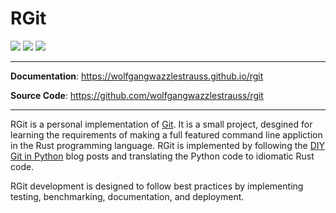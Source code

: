 # RGit

![](https://github.com/wolfgangwazzlestrauss/rgit/workflows/build/badge.svg)
![](https://img.shields.io/github/repo-size/wolfgangwazzlestrauss/rgit)
![](https://img.shields.io/github/license/wolfgangwazzlestrauss/rgit)

---

**Documentation**: https://wolfgangwazzlestrauss.github.io/rgit

**Source Code**: https://github.com/wolfgangwazzlestrauss/rgit

---

RGit is a personal implementation of [Git](https://git-scm.com/). It is a small
project, desgined for learning the requirements of making a full featured
command line appliction in the Rust programming language. RGit is implemented by
following the [DIY Git in Python](https://www.leshenko.net/p/ugit/) blog posts
and translating the Python code to idiomatic Rust code.

RGit development is designed to follow best practices by implementing testing,
benchmarking, documentation, and deployment.

